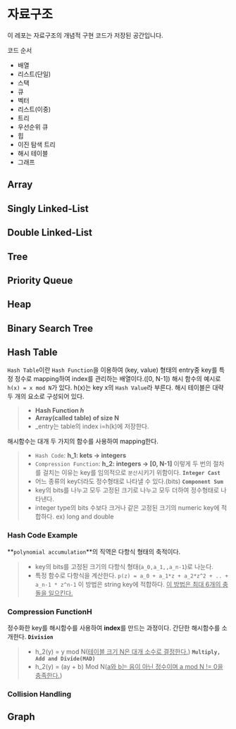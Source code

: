 # 자료구조
이 레포는 자료구조의 개념적 구현 코드가 저장된 공간입니다.        
    
코드 순서
    
* 배열
* 리스트(단일)
* 스택
* 큐
* 벡터
* 리스트(이중)
* 트리
* 우선순위 큐
* 힙
* 이진 탐색 트리
* 해시 테이블
* 그래프 
## Array
## Singly Linked-List
## Double Linked-List
## Tree
## Priority Queue
## Heap
## Binary Search Tree
## Hash Table
`Hash Table`이란 `Hash Function`을 이용하여 (key, value) 형태의 entry중 key를 특정 정수로 mapping하여 index를 관리하는 배열이다.([0, N-1])
해시 함수의 예시로 `h(x) = x mod N`가 있다. h(x)는 key x의 `Hash Value`라 부른다.
해시 테이블은 대략 두 개의 요소로 구성되어 있다.
>* **Hash Function _h_**
>* **Array(called table) of size N**
>* _entry는 table의 index i=h(k)에 저장한다.

해시함수는 대개 두 가지의 함수를 사용하여 mapping한다. 
>* `Hash Code`: **h_1: kets -> integers**
>* `Compression Function`: **h_2: integers -> [0, N-1]**
이렇게 두 번의 절차를 걸치는 이유는 key를 임의적으로 `분산`시키기 위함이다.
**`Integer Cast`**
>* 어느 종류의 key더라도 정수형태로 나타낼 수 있다.(bits)
**`Component Sum`**
>* key의 bits를 나누고 모두 고정된 크기로 나누고 모두 더하여 정수형태로 나타낸다.
>* integer type의 bits 수보다 크거나 같은 고정된 크기의 numeric key에 적합하다. ex) long and double
### Hash Code Example
**`polynomial accumulation`**의 직역은 다항식 형태의 축적이다.
>* key의 bits를 고정된 크기의 다항식 형태(`a_0,a_1,,a_n-1`)로 나눈다.
>* 특정 함수로 다항식을 계산한다. `p(z) = a_0 + a_1*z + a_2*z^2 + .. + a_n-1 * z^n-1`
> 이 방법은 string key에 적합하다. <u>이 방법은 최대 6개의 충돌을 일으킨다.</u>
### Compression FunctionH
정수화한 key를 해시함수를 사용하여 **index**를 만드는 과정이다.
간단한 해시함수를 소개한다.
**`Division`**
>* h_2(y) = y mod N(<u>테이블 크기 N은 대개 소수로 결정한다.</u>)
**`Multiply, Add and Divide(MAD)`**
>* h_2(y) = (ay + b) Mod N(<u>a와 b는 음이 아닌 정수이며 a mod N != 0을 충족한다.</u>)
### Collision Handling
## Graph
